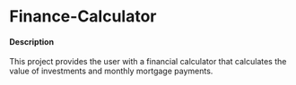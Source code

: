 # Finance-Calculator

#### Description
This project provides the user with a financial calculator that calculates the value of investments and monthly mortgage payments. 
